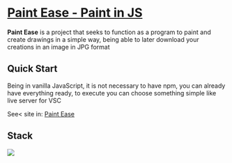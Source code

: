 # [Paint Ease - Paint in JS](https://marcossic.github.io/paint-in-js-html-css/)


**Paint Ease** is a project that seeks to function as a program to paint and create drawings in a simple way, being able to later download your creations in an image in JPG format 

## Quick Start
Being in vanilla JavaScript, it is not necessary to have npm, you can already have everything ready, to execute you can choose something simple like live server for VSC

See< site in: [Paint Ease](https://marcossic.github.io/paint-in-js-html-css/)
## Stack
<p user-select="none" align="left">
  <img src="https://skillicons.dev/icons?i=css,html,js,vscode"/>
</p>
